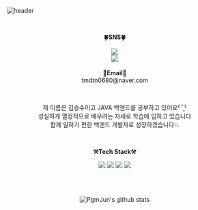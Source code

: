 ![header](https://user-images.githubusercontent.com/107012988/184840386-dfaa1ac9-a3c0-4b41-94f9-68f5502ce3da.png)


<br>

<p align="center">
    <Strong>🍀SNS🍀</Strong><br><br>
    <a href="https://www.instagram.com/fromssuu/" target="_blank"><img src="https://img.shields.io/badge/Instagram-E4405F?style=flat-square&logo=Instagram&logoColor=white"/></a>
    <br>
   <a href="https://hits.seeyoufarm.com"><img src="https://hits.seeyoufarm.com/api/count/incr/badge.svg?url=https%3A%2F%2Fgithub.com%2FPgmJun%2Fhit-counter&count_bg=%2379C83D&title_bg=%23555555&icon=&icon_color=%23E7E7E7&title=hits&edge_flat=false"/></a>
<br><br>
<Strong>📧Email📧</Strong><br>tmdtn0680@naver.com<br>
</p>

<br>

<p align="center">
제 이름은 김승수이고 JAVA 백엔드를 공부하고 있어요ˁ῁̮ˀ<br>
성실하게 열정적으로 배우려는 자세로 학습에 임하고 있습니다<br>
함께 일하기 편한 백엔드 개발자로 성장하겠습니다💥<br>
</p>

<br>

<p align="center">
    <Strong>⚒️Tech Stack⚒️</Strong><br>
</p>

<p align="center" display="inline-block">
  <img src="https://img.shields.io/badge/JAVA-007396?style=for-the-badge&logo=java&logoColor=white"> 
    <img src="https://img.shields.io/badge/Spring-6DB33F?style=for-the-badge&logo=Spring&logoColor=white">
    <img src="https://img.shields.io/badge/SpringBoot-6DB33F?style=for-the-badge&logo=SpringBoot&logoColor=white">
    <img src="https://img.shields.io/badge/mysql-4479A1?style=for-the-badge&logo=mysql&logoColor=white">
</p>
<br>
<br>

<div align=center>

![PgmJun's github stats](https://github-readme-stats.vercel.app/api?username=PgmJun&show_icons=true)
